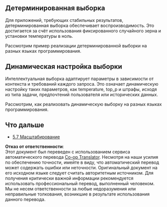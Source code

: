 <!--
CO_OP_TRANSLATOR_METADATA:
{
  "original_hash": "3cb0da3badd51d73ab78ebade2827d98",
  "translation_date": "2025-06-12T23:00:30+00:00",
  "source_file": "05-AdvancedTopics/mcp-sampling/README.md",
  "language_code": "ru"
}
-->
## Детерминированная выборка

Для приложений, требующих стабильных результатов, детерминированная выборка обеспечивает воспроизводимость. Это достигается за счёт использования фиксированного случайного зерна и установки температуры в ноль.

Рассмотрим пример реализации детерминированной выборки на разных языках программирования.

## Динамическая настройка выборки

Интеллектуальная выборка адаптирует параметры в зависимости от контекста и требований каждого запроса. Это означает динамическую настройку таких параметров, как temperature, top_p и штрафы, исходя из типа задачи, предпочтений пользователя или исторических данных.

Рассмотрим, как реализовать динамическую выборку на разных языках программирования.

## Что дальше

- [5.7 Масштабирование](../mcp-scaling/README.md)

**Отказ от ответственности**:  
Этот документ был переведен с использованием сервиса автоматического перевода [Co-op Translator](https://github.com/Azure/co-op-translator). Несмотря на наши усилия по обеспечению точности, имейте в виду, что автоматический перевод может содержать ошибки или неточности. Оригинальный документ на его исходном языке следует считать авторитетным источником. Для получения критически важной информации рекомендуется использовать профессиональный перевод, выполненный человеком. Мы не несем ответственности за любые недоразумения или неправильные толкования, возникшие в результате использования данного перевода.